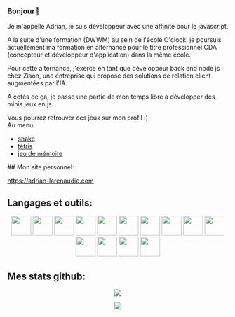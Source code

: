 ### Bonjour👋

<p>
Je m'appelle Adrian, je suis développeur avec une affinité pour le javascript.
</p>
<p>
A la suite d'une formation (DWWM) au sein de l'école O'clock, je poursuis actuellement ma formation en alternance pour le titre professionnel CDA (concepteur et développeur d'application) dans la même école.
</p>
<p>
Pour cette alternance, j'exerce en tant que développeur back end node js chez Ziaon, une entreprise qui propose des solutions de relation client augmentées par l'IA.
</p>
<p>
A cotés de ça, je passe une partie de mon temps libre à développer des minis jeux en js.
</p>
<p>
Vous pourrez retrouver ces jeux sur mon profil :)
</br>
Au menu:
<ul>
 <li><a href="https://jormungand-game-adrian.surge.sh/">snake</a></li>
 <li><a href="https://tetris-game-adrian.surge.sh/">tétris</a></li>
 <li><a href="https://poke-memory-game-adrian.surge.sh/">jeu de mémoire</a></li>
</ul>
</p>
## Mon site personnel:

https://adrian-larenaudie.com

## Langages et outils:

<p align="center">
 <img style="width:45px;" src="https://cdn.jsdelivr.net/gh/devicons/devicon/icons/vscode/vscode-original.svg" />
 <img style="width:45px;" src="https://cdn.jsdelivr.net/gh/devicons/devicon/icons/html5/html5-original.svg" />
 <img style="width:45px;" src="https://cdn.jsdelivr.net/gh/devicons/devicon/icons/css3/css3-original.svg" />
 <img style="width:45px;" src="https://cdn.jsdelivr.net/gh/devicons/devicon/icons/javascript/javascript-plain.svg" />
 <img style="width:45px;" src="https://cdn.jsdelivr.net/gh/devicons/devicon/icons/mysql/mysql-original-wordmark.svg" />
 <img style="width:45px;" src="https://cdn.jsdelivr.net/gh/devicons/devicon/icons/git/git-original.svg" />           
 <img style="width:45px;" src="https://cdn.jsdelivr.net/gh/devicons/devicon/icons/php/php-plain.svg" />
 <img style="width:45px;" src="https://cdn.jsdelivr.net/gh/devicons/devicon/icons/bootstrap/bootstrap-original.svg" />
 <img style="width:45px;" src="https://cdn.jsdelivr.net/gh/devicons/devicon/icons/sass/sass-original.svg" />
 <img style="width:45px;" src="https://cdn.jsdelivr.net/gh/devicons/devicon/icons/react/react-original-wordmark.svg" />
 <img style="width:45px;" src="https://cdn.jsdelivr.net/gh/devicons/devicon/icons/redux/redux-original.svg" />
 <img style="width:45px;" src="https://cdn.jsdelivr.net/gh/devicons/devicon/icons/nodejs/nodejs-original.svg" />
 <img style="width:45px;" src="https://cdn.jsdelivr.net/gh/devicons/devicon/icons/laravel/laravel-plain-wordmark.svg" />
 <img style="width:45px;" src="https://cdn.jsdelivr.net/gh/devicons/devicon@v2.15.1/devicon.min.css" />         
</p>

## Mes stats github:
         
<p align="center">
  <a href="https://github.com/anuraghazra/github-readme-stats">
    <img align="center" src="https://github-readme-stats.vercel.app/api?username=Adrian-Larenaudie&count_private=true&show_icons=true&theme=synthwave">
  </a>
</p>    

<p align="center">
  <a href="https://github.com/adrian-larenaudie/github-readme-stats">
    <img align="center" src="https://github-readme-stats.vercel.app/api/top-langs/?username=Adrian-Larenaudie&theme=dark&count_private=true&show_icons=true&langs_count=10&layout=compact">
  </a>
</p>
